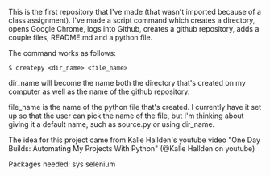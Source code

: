 This is the first repository that I've made (that wasn't imported because of a class assignment). I've made a script command which creates a directory, opens Google Chrome, logs into Github, creates a github repository, adds a couple files, README.md and a python file.

The command works as follows:

    $ createpy <dir_name> <file_name>
    
dir_name will become the name both the directory that's created on my computer as well as the name of the github repository.
    
file_name is the name of the python file that's created. I currently have it set up so that the user can pick the name of the file, but I'm thinking about giving it a default name, such as source.py or using dir_name.

The idea for this project came from Kalle Hallden's youtube video "One Day Builds: Automating My Projects With Python" (@Kalle Hallden on youtube)

Packages needed:
sys
selenium
